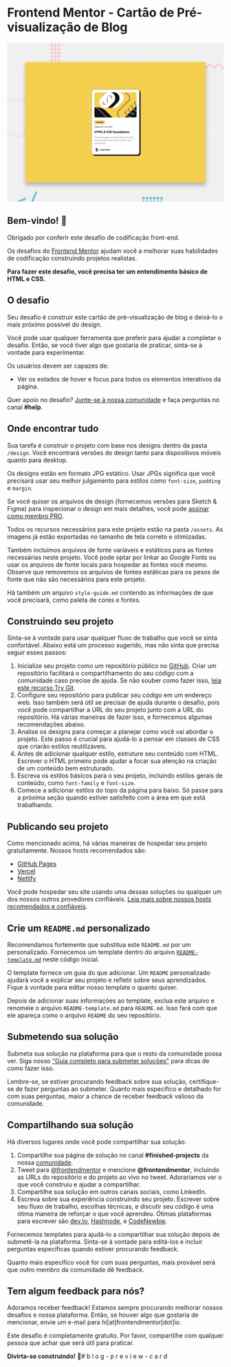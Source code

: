 # Frontend Mentor - Cartão de Pré-visualização de Blog

![Prévia do design para o desafio de codificação do Cartão de Pré-visualização de Blog](./preview.jpg)

## Bem-vindo! 👋

Obrigado por conferir este desafio de codificação front-end.

Os desafios do [Frontend Mentor](https://www.frontendmentor.io) ajudam você a melhorar suas habilidades de codificação construindo projetos realistas.

**Para fazer este desafio, você precisa ter um entendimento básico de HTML e CSS.**

## O desafio

Seu desafio é construir este cartão de pré-visualização de blog e deixá-lo o mais próximo possível do design.

Você pode usar qualquer ferramenta que preferir para ajudar a completar o desafio. Então, se você tiver algo que gostaria de praticar, sinta-se à vontade para experimentar.

Os usuários devem ser capazes de:

- Ver os estados de hover e focus para todos os elementos interativos da página.

Quer apoio no desafio? [Junte-se à nossa comunidade](https://www.frontendmentor.io/community) e faça perguntas no canal **#help**.

## Onde encontrar tudo

Sua tarefa é construir o projeto com base nos designs dentro da pasta `/design`. Você encontrará versões do design tanto para dispositivos móveis quanto para desktop.

Os designs estão em formato JPG estático. Usar JPGs significa que você precisará usar seu melhor julgamento para estilos como `font-size`, `padding` e `margin`.

Se você quiser os arquivos de design (fornecemos versões para Sketch & Figma) para inspecionar o design em mais detalhes, você pode [assinar como membro PRO](https://www.frontendmentor.io/pro).

Todos os recursos necessários para este projeto estão na pasta `/assets`. As imagens já estão exportadas no tamanho de tela correto e otimizadas.

Também incluímos arquivos de fonte variáveis e estáticos para as fontes necessárias neste projeto. Você pode optar por linkar ao Google Fonts ou usar os arquivos de fonte locais para hospedar as fontes você mesmo. Observe que removemos os arquivos de fontes estáticas para os pesos de fonte que não são necessários para este projeto.

Há também um arquivo `style-guide.md` contendo as informações de que você precisará, como paleta de cores e fontes.

## Construindo seu projeto

Sinta-se à vontade para usar qualquer fluxo de trabalho que você se sinta confortável. Abaixo está um processo sugerido, mas não sinta que precisa seguir esses passos:

1. Inicialize seu projeto como um repositório público no [GitHub](https://github.com/). Criar um repositório facilitará o compartilhamento do seu código com a comunidade caso precise de ajuda. Se não souber como fazer isso, [leia este recurso Try Git](https://try.github.io/).
2. Configure seu repositório para publicar seu código em um endereço web. Isso também será útil se precisar de ajuda durante o desafio, pois você pode compartilhar a URL do seu projeto junto com a URL do repositório. Há várias maneiras de fazer isso, e fornecemos algumas recomendações abaixo.
3. Analise os designs para começar a planejar como você vai abordar o projeto. Este passo é crucial para ajudá-lo a pensar em classes de CSS que criarão estilos reutilizáveis.
4. Antes de adicionar qualquer estilo, estruture seu conteúdo com HTML. Escrever o HTML primeiro pode ajudar a focar sua atenção na criação de um conteúdo bem estruturado.
5. Escreva os estilos básicos para o seu projeto, incluindo estilos gerais de conteúdo, como `font-family` e `font-size`.
6. Comece a adicionar estilos do topo da página para baixo. Só passe para a próxima seção quando estiver satisfeito com a área em que está trabalhando.

## Publicando seu projeto

Como mencionado acima, há várias maneiras de hospedar seu projeto gratuitamente. Nossos hosts recomendados são:

- [GitHub Pages](https://pages.github.com/)
- [Vercel](https://vercel.com/)
- [Netlify](https://www.netlify.com/)

Você pode hospedar seu site usando uma dessas soluções ou qualquer um dos nossos outros provedores confiáveis. [Leia mais sobre nossos hosts recomendados e confiáveis](https://medium.com/frontend-mentor/frontend-mentor-trusted-hosting-providers-bf000dfebe).

## Crie um `README.md` personalizado

Recomendamos fortemente que substitua este `README.md` por um personalizado. Fornecemos um template dentro do arquivo [`README-template.md`](./README-template.md) neste código inicial.

O template fornece um guia do que adicionar. Um `README` personalizado ajudará você a explicar seu projeto e refletir sobre seus aprendizados. Fique à vontade para editar nosso template o quanto quiser.

Depois de adicionar suas informações ao template, exclua este arquivo e renomeie o arquivo `README-template.md` para `README.md`. Isso fará com que ele apareça como o arquivo `README` do seu repositório.

## Submetendo sua solução

Submeta sua solução na plataforma para que o resto da comunidade possa ver. Siga nosso ["Guia completo para submeter soluções"](https://medium.com/frontend-mentor/a-complete-guide-to-submitting-solutions-on-frontend-mentor-ac6384162248) para dicas de como fazer isso.

Lembre-se, se estiver procurando feedback sobre sua solução, certifique-se de fazer perguntas ao submeter. Quanto mais específico e detalhado for com suas perguntas, maior a chance de receber feedback valioso da comunidade.

## Compartilhando sua solução

Há diversos lugares onde você pode compartilhar sua solução:

1. Compartilhe sua página de solução no canal **#finished-projects** da nossa [comunidade](https://www.frontendmentor.io/community).
2. Tweet para [@frontendmentor](https://twitter.com/frontendmentor) e mencione **@frontendmentor**, incluindo as URLs do repositório e do projeto ao vivo no tweet. Adoraríamos ver o que você construiu e ajudar a compartilhar.
3. Compartilhe sua solução em outros canais sociais, como LinkedIn.
4. Escreva sobre sua experiência construindo seu projeto. Escrever sobre seu fluxo de trabalho, escolhas técnicas, e discutir seu código é uma ótima maneira de reforçar o que você aprendeu. Ótimas plataformas para escrever são [dev.to](https://dev.to/), [Hashnode](https://hashnode.com/), e [CodeNewbie](https://community.codenewbie.org/).

Fornecemos templates para ajudá-lo a compartilhar sua solução depois de submetê-la na plataforma. Sinta-se à vontade para editá-los e incluir perguntas específicas quando estiver procurando feedback.

Quanto mais específico você for com suas perguntas, mais provável será que outro membro da comunidade dê feedback.

## Tem algum feedback para nós?

Adoramos receber feedback! Estamos sempre procurando melhorar nossos desafios e nossa plataforma. Então, se houver algo que gostaria de mencionar, envie um e-mail para hi[at]frontendmentor[dot]io.

Este desafio é completamente gratuito. Por favor, compartilhe com qualquer pessoa que achar que será útil para praticar.

**Divirta-se construindo!** 🚀#   b l o g - p r e v i e w - c a r d 
 
 
